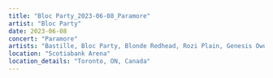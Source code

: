 ```yaml
---
title: "Bloc Party_2023-06-08_Paramore"
artist: "Bloc Party"
date: 2023-06-08
concert: "Paramore"
artists: "Bastille, Bloc Party, Blonde Redhead, Rozi Plain, Genesis Owusu, Paramore"
location: "Scotiabank Arena"
location_details: "Toronto, ON, Canada"
---
```

